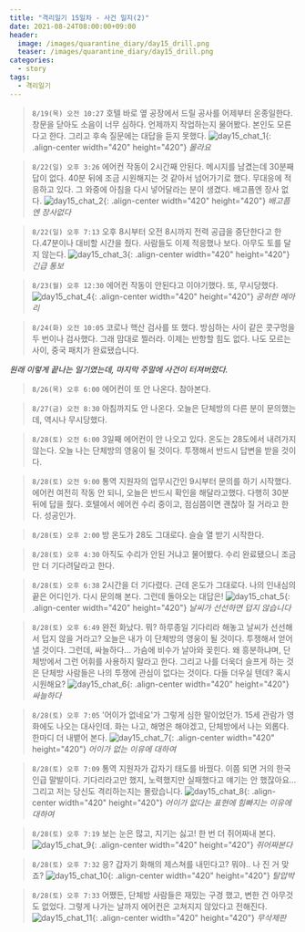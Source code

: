 ```yaml
---
title: "격리일기 15일차 - 사건 일지(2)"
date: 2021-08-24T08:00:00+09:00
header:
  image: /images/quarantine_diary/day15_drill.png
  teaser: /images/quarantine_diary/day15_drill.png
categories:
  - story
tags:
  - 격리일기
---
```



>`8/19(목) 오전 10:27`
호텔 바로 옆 공장에서 드릴 공사를 어제부터 온종일한다. 창문을 닫아도 소음이 너무 심하다. 언제까지 작업하는지 물어봤다. 본인도 모른다고 한다. 그리고 후속 질문에는 대답을 듣지 못했다.
![day15_chat_1](/images/quarantine_diary/day15_chat_1.jpeg){: .align-center width="420" height="420"}
*몰라요*

>`8/22(일) 오후 3:26`
에어컨 작동이 2시간째 안된다. 메시지를 남겼는데 30분째 답이 없다. 40분 뒤에 조금 시원해지는 것 같아서 넘어가기로 했다. 무대응에 적응하고 있다. 그 와중에 아침을 다시 넣어달라는 분이 생겼다. 배고픔엔 장사 없다.
![day15_chat_2](/images/quarantine_diary/day15_chat_2.jpeg){: .align-center width="420" height="420"}
*배고픔엔 장사없다*

>`8/22(일) 오후 7:13`
오후 8시부터 오전 8시까지 전력 공급을 중단한다고 한다.47분이나 대비할 시간을 줬다. 사람들도 이제 적응했나 보다. 아무도 토를 달지 않는다.
![day15_chat_3](/images/quarantine_diary/day15_chat_3.jpeg){: .align-center width="420" height="420"}
*긴급 통보*

>`8/23(월) 오후 12:30`
에어컨 작동이 안된다고 이야기했다. 또, 무시당했다.
![day15_chat_4](/images/quarantine_diary/day15_chat_4.jpeg){: .align-center width="420" height="420"}
*공허한 메아리*

>`8/24(화) 오전 10:05`
코로나 핵산 검사를 또 했다. 방심하는 사이 같은 콧구멍을 두 번이나 검사했다. 그래 맘대로 찔러라. 이제는 반항할 힘도 없다. 나도 모르는 사이, 중국 패치가 완료됐습니다.  

*원래 이렇게 끝나는 일기였는데, 마지막 주말에 사건이 터져버렸다.*  

>`8/26(목) 오후 6:00`
에어컨이 또 안 나온다. 참아본다.

>`8/27(금) 오전 8:30`
아침까지도 안 나온다. 오늘은 단체방의 다른 분이 문의했는데, 역시나 무시당했다.

>`8/28(토) 오전 6:00`
3일째 에어컨이 안 나오고 있다. 온도는 28도에서 내려가지않는다. 오늘 나는 단체방의 영웅이 될 것이다. 투쟁해서 반드시 답변을 받을 것이다.

>`8/28(토) 오전 9:00`
통역 지원자의 업무시간인 9시부터 문의를 하기 시작했다.에어컨 여전히 작동 안 되니, 오늘은 반드시 확인을 해달라고했다. 다행히 30분 뒤에 답을 줬다. 호텔에서 에어컨 수리 중이고, 점심쯤이면 괜찮아 질 거라고 한다. 성공인가.

>`8/28(토) 오후 2:00`
방 온도가 28도 그대로다. 슬슬 열 받기 시작한다.

>`8/28(토) 오후 4:30`
아직도 수리가 안된 거냐고 물어봤다. 수리 완료됐으니 조금만 더 기다려달라고 한다.

>`8/28(토) 오후 6:38`
2시간을 더 기다렸다. 근데 온도가 그대로다. 나의 인내심의 끝은 어디인가. 다시 문의해 본다. 그런데 돌아오는 대답은!
![day15_chat_5](/images/quarantine_diary/day15_chat_5.jpeg){: .align-center width="420" height="420"}
*날씨가 선선하면 덥지 않습니다*

>`8/28(토) 오후 6:49`
완전 화났다. 뭐? 하루종일 기다리라 해놓고 날씨가 선선해서 덥지 않을 거라고? 오늘은 내가 이 단체방의 영웅이 될 것이다. 투쟁해서 얻어낼 것이다. 그런데, 싸늘하다... 가슴에 비수가 날아와 꽂힌다. 왜 흥분하냐며, 단체방에서 그런 어휘를 사용하지 말라고 한다. 그리고 나를 더욱더 슬프게 하는 것은 단체방 사람들은 나의 투쟁에 관심이 없다는 것이다. 다들 더우실 텐데? 혹시 시원해요?
![day15_chat_6](/images/quarantine_diary/day15_chat_6.jpeg){: .align-center width="420" height="420"}
*싸늘하다*

>`8/28(토) 오후 7:05`
'어이가 없네요'가 그렇게 심한 말이었던가. 15세 관람가 영화에도 나오는 대사인데. 화는 나고, 해명은 해야겠고, 단체방에서 나는 외롭다. 한마디 더 내뱉어 본다.
![day15_chat_7](/images/quarantine_diary/day15_chat_7.jpeg){: .align-center width="420" height="420"}
*어이가 없는 이유에 대하여*

>`8/28(토) 오후 7:09`
통역 지원자가 갑자기 태도를 바꿨다. 이쯤 되면 거의 한국인급 말발이다. 기다리라고만 했지, 노력했지만 실패했다고 얘기는 안 했잖아요... 그리고 저는 당신도 격리하는지는 몰랐습니다.
![day15_chat_8](/images/quarantine_diary/day15_chat_8.jpeg){: .align-center width="420" height="420"}
*어이가 없다는 표현에 힘빠지는 이유에 대하여*

>`8/28(토) 오후 7:19`
보는 눈은 많고, 지기는 싫고! 한 번 더 쥐어짜내 본다.
![day15_chat_9](/images/quarantine_diary/day15_chat_9.jpeg){: .align-center width="420" height="420"}
*쥐어짜본다*

>`8/28(토) 오후 7:32`
응? 갑자기 화해의 제스쳐를 내민다고? 뭐야.. 나 진 거 맞죠?
![day15_chat_10](/images/quarantine_diary/day15_chat_10.jpeg){: .align-center width="420" height="420"}
*탈압박*

>`8/28(토) 오후 7:33`
어쨌든, 단체방 사람들은 재밌는 구경 했고, 변한 건 아무것도 없었다. 그렇게 나가는 날까지 에어컨은 고쳐지지 않았다고 전해진다.
![day15_chat_11](/images/quarantine_diary/day15_chat_11.jpeg){: .align-center width="420" height="420"}
*무삭제판*
